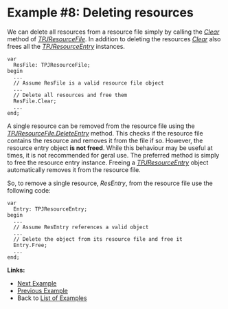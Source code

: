 <a href='Hidden comment: 
$Rev$
$Date$
'></a>

# Example #8: Deleting resources #

We can delete all resources from a resource file simply by calling the _[Clear](TPJResourceFileClear.md)_ method of _[TPJResourceFile](TPJResourceFile.md)_. In addition to deleting the resources _[Clear](TPJResourceFileClear.md)_ also frees all the _[TPJResourceEntry](TPJResourceEntry.md)_ instances.

```
var
  ResFile: TPJResourceFile;
begin
  ...
  // Assume ResFile is a valid resource file object
  ...
  // Delete all resources and free them
  ResFile.Clear;
  ...
end;
```

A single resource can be removed from the resource file using the _[TPJResourceFile.DeleteEntry](TPJResourceFileDeleteEntry.md)_ method. This checks if the resource file contains the resource and removes it from the file if so. However, the resource entry object **is not freed**. While this behaviour may be useful at times, it is not recommended for geral use. The preferred method is simply to free the resource entry instance. Freeing a _[TPJResourceEntry](TPJResourceEntry.md)_ object automatically removes it from the resource file.

So, to remove a single resource, _ResEntry_, from the resource file use the following code:

```
var
  Entry: TPJResourceEntry;
begin
  ...
  // Assume ResEntry references a valid object
  ...
  // Delete the object from its resource file and free it
  Entry.Free;
  ...
end;
```

**Links:**

  * [Next Example](ResFileExample9.md)
  * [Previous Example](ResFileExample7.md)
  * Back to [List of Examples](ResFileExamples.md)